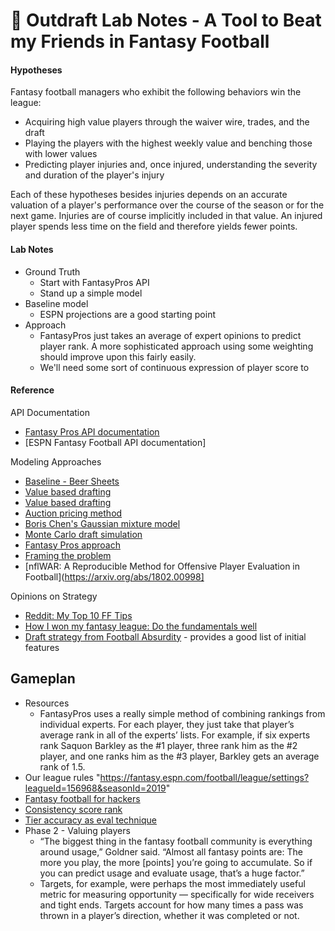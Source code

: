 # 🏈 Outdraft Lab Notes - A Tool to Beat my Friends in Fantasy Football

#### Hypotheses

Fantasy football managers who exhibit the following behaviors win the league:
- Acquiring high value players through the waiver wire, trades, and the draft
- Playing the players with the highest weekly value and benching those with lower values
- Predicting player injuries and, once injured, understanding the severity and duration of the player's injury

Each of these hypotheses besides injuries depends on an accurate valuation of a player's performance over the course of the season or for the next game. Injuries are of course implicitly included in that value. An injured player spends less time on the field and therefore yields fewer points.

#### Lab Notes

- Ground Truth
    - Start with FantasyPros API
    - Stand up a simple model 
- Baseline model
    - ESPN projections are a good starting point
- Approach
    - FantasyPros just takes an average of expert opinions to predict player rank. A more sophisticated approach using some weighting should improve upon this fairly easily.
    - We'll need some sort of continuous expression of player score to 



#### Reference

API Documentation

- [Fantasy Pros API documentation](https://api.fantasypros.com/public/v2/docs/)
- [ESPN Fantasy Football API documentation]

Modeling Approaches

- [Baseline - Beer Sheets](https://www.reddit.com/r/fantasyfootball/comments/hvsnme/beersheets_20200722_dynamic_highlighting_edition/)
- [Value based drafting](https://fantasystrategies.com/content/draft-strategy-value-based-drafting#:~:text=Value%20based%20drafting%20(VBD)%20is,players%20at%20his%20same%20position.&text=VBD%20requires%20projected%20statistics%20for%20each%20player%20on%20your%20draft%20board.)
- [Value based drafting](https://www.reddit.com/r/fantasyfootball/comments/95qcol/an_update_to_value_based_drafting_revisited/)
- [Auction pricing method](https://subscribers.footballguys.com/2006/06tremblay_auctionpricing.php	)
- [Boris Chen's Gaussian mixture model](http://www.borischen.co/)
- [Monte Carlo draft simulation](https://towardsdatascience.com/using-monte-carlo-tree-search-for-your-fantasy-football-draft-6509b78a1c20)
- [Fantasy Pros approach](https://towardsdatascience.com/the-lazy-data-scientists-fantasy-football-rankings-76e941681a63)
- [Framing the problem](https://builtin.com/data-science/data-analytics-fantasy-football)
- [nflWAR: A Reproducible Method for Offensive Player Evaluation in Football](https://arxiv.org/abs/1802.00998]

Opinions on Strategy

- [Reddit: My Top 10 FF Tips](https://www.reddit.com/r/fantasyfootball/comments/8mqdpd/my_top_10_ff_tips/)
- [How I won my fantasy league: Do the fundamentals well](https://www.reddit.com/r/fantasyfootball/comments/a9je9j/how_i_won_my_fantasy_league_do_the_fundamentals/)
- [Draft strategy from Football Absurdity](https://www.reddit.com/r/fantasyfootball/comments/w2ych3/draft_strategies_and_tips_2022/) - provides a good list of initial features


##  Gameplan

- Resources
  - FantasyPros uses a really simple method of combining rankings from individual experts. For each player, they just take that player’s average rank in all of the experts’ lists. For example, if six experts rank Saquon Barkley as the #1 player, three rank him as the #2 player, and one ranks him as the #3 player, Barkley gets an average rank of 1.5.
- Our league rules
  "https://fantasy.espn.com/football/league/settings?leagueId=156968&seasonId=2019"
- [Fantasy football for hackers](https://intoli.com/blog/fantasy-football-for-hackers/)
- [Consistency score rank](https://fftoday.com/tools/crank.php)
- [Tier accuracy as eval technique](http://www.borischen.co/2013/11/week-10-retrospective.html)
- Phase 2 - Valuing players
  - “The biggest thing in the fantasy football community is everything around usage,” Goldner said. “Almost all fantasy points are: The more you play, the more [points] you’re going to accumulate. So if you can predict usage and evaluate usage, that’s a huge factor.”
  - Targets, for example, were perhaps the most immediately useful metric for measuring opportunity — specifically for wide receivers and tight ends. Targets account for how many times a pass was thrown in a player’s direction, whether it was completed or not.
